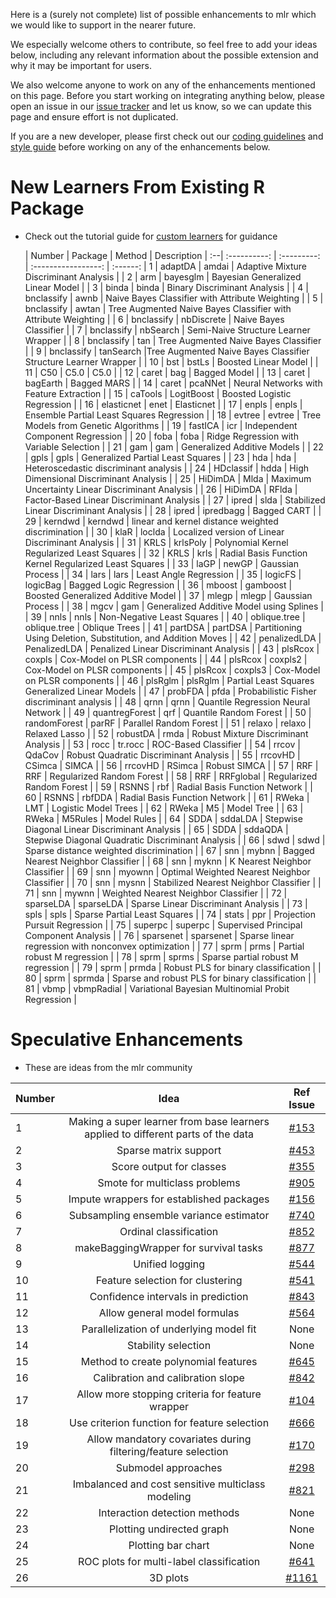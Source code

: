Here is a (surely not complete) list of possible enhancements to mlr which we would like to support in the nearer future. 

We especially welcome others to contribute, so feel free to add your ideas below, including any relevant information about the possible extension and why it may be important for users.  

We also welcome anyone to work on any of the enhancements mentioned on this page. Before you start working on integrating anything below, please open an issue in our [issue tracker](https://github.com/mlr-org/mlr/issues) and let us know, so we can update this page and ensure effort is not duplicated.    

If you are a new developer, please first check out our [coding guidelines](https://github.com/mlr-org/mlr/wiki/mlr-Coding-Guidelines) and [style guide](https://github.com/rdatsci/PackagesInfo/wiki/R-Style-Guide) before working on any of the enhancements below.

# New Learners From Existing R Package

- Check out the tutorial guide for [custom learners](http://mlr-org.github.io/mlr-tutorial/devel/html/create_learner/index.html) for guidance

   |      Number     |   Package     |                                     Method            | Description    |
:--|    :----------:  |   :---------:  |                                     :-----------------:          | :------:   |
1  |        adaptDA   |        amdai   |                         Adaptive Mixture Discriminant Analysis   |            |
2  |            arm   |     bayesglm   |                              Bayesian Generalized Linear Model   |            |
3  |          binda   |        binda   |                                   Binary Discriminant Analysis   |            |
4  |     bnclassify   |         awnb   |                Naive Bayes Classifier with Attribute Weighting   |            |
5  |     bnclassify   |        awtan   | Tree Augmented Naive Bayes Classifier with Attribute Weighting   |            |
6  |     bnclassify   |   nbDiscrete   |                                         Naive Bayes Classifier   |            |
7  |     bnclassify   |     nbSearch   |                           Semi-Naive Structure Learner Wrapper   |            |
8  |     bnclassify   |          tan   |                          Tree Augmented Naive Bayes Classifier   |            |
9  |     bnclassify   |    tanSearch   |Tree Augmented Naive Bayes Classifier Structure Learner Wrapper   |            |
10 |            bst   |        bstLs   |                                           Boosted Linear Model   |            |
11 |            C50   |         C5.0   |                                                           C5.0   |            |
12 |          caret   |          bag   |                                                   Bagged Model   |            |
13 |          caret   |     bagEarth   |                                                    Bagged MARS   |            |
14 |          caret   |      pcaNNet   |                        Neural Networks with Feature Extraction   |            |
15 |        caTools   |   LogitBoost   |                                    Boosted Logistic Regression   |            |
16 |     elasticnet   |         enet   |                                                     Elasticnet   |            |
17 |          enpls   |        enpls   |                      Ensemble Partial Least Squares Regression   |            |
18 |         evtree   |       evtree   |                            Tree Models from Genetic Algorithms   |            |
19 |        fastICA   |          icr   |                               Independent Component Regression   |            |
20 |           foba   |         foba   |                       Ridge Regression with Variable Selection   |            |
21 |            gam   |          gam   |                                    Generalized Additive Models   |            |
22 |           gpls   |         gpls   |                              Generalized Partial Least Squares   |            |
23 |            hda   |          hda   |                          Heteroscedastic discriminant analysis   |            |
24 |      HDclassif   |         hdda   |                         High Dimensional Discriminant Analysis   |            |
25 |        HiDimDA   |         Mlda   |               Maximum Uncertainty Linear Discriminant Analysis   |            |
26 |        HiDimDA   |        RFlda   |                      Factor-Based Linear Discriminant Analysis   |            |
27 |          ipred   |         slda   |                        Stabilized Linear Discriminant Analysis   |            |
28 |          ipred   |    ipredbagg   |                                                    Bagged CART   |            |
29 |        kerndwd   |      kerndwd   |             linear and kernel distance weighted discrimination   |            |
30 |           klaR   |       loclda   |              Localized version of Linear Discriminant Analysis   |            |
31 |           KRLS   |     krlsPoly   |                    Polynomial Kernel Regularized Least Squares   |            |
32 |           KRLS   |         krls   |         Radial Basis Function Kernel Regularized Least Squares   |            |
33 |           laGP   |        newGP   |                                               Gaussian Process   |            |
34 |           lars   |         lars   |                                         Least Angle Regression   |            |
35 |        logicFS   |     logicBag   |                                        Bagged Logic Regression   |            |
36 |         mboost   |     gamboost   |                             Boosted Generalized Additive Model   |            |
37 |          mlegp   |        mlegp   |                                               Gaussian Process   |            |
38 |           mgcv   |          gam   |                       Generalized Additive Model using Splines   |            |
39 |           nnls   |         nnls   |                                     Non-Negative Least Squares   |            |
40 |   oblique.tree   | oblique.tree   |                                                  Oblique Trees   |            |
41 |        partDSA   |      partDSA   |  Partitioning Using Deletion, Substitution, and Addition Moves   |            |
42 |   penalizedLDA   | PenalizedLDA   |                         Penalized Linear Discriminant Analysis   |            |
43 |        plsRcox   |       coxpls   |                                   Cox-Model on PLSR components   |            |
44 |        plsRcox   |      coxpls2   |                                   Cox-Model on PLSR components   |            |
45 |        plsRcox   |      coxpls3   |                                   Cox-Model on PLSR components   |            |
46 |        plsRglm   |      plsRglm   |                Partial Least Squares Generalized Linear Models   |            |
47 |        probFDA   |         pfda   |                    Probabilistic Fisher discriminant analysis    |            |
48 |           qrnn   |         qrnn   |                             Quantile Regression Neural Network   |            |
49 | quantregForest   |          qrf   |                                         Quantile Random Forest   |            |
50 |   randomForest   |        parRF   |                                         Parallel Random Forest   |            |
51 |         relaxo   |       relaxo   |                                                  Relaxed Lasso   |            |
52 |       robustDA   |         rmda   |                           Robust Mixture Discriminant Analysis   |            |
53 |           rocc   |      tr.rocc   |                                           ROC-Based Classifier   |            |
54 |          rrcov   |       QdaCov   |                         Robust Quadratic Discriminant Analysis   |            |
55 |        rrcovHD   |       CSimca   |                                                          SIMCA   |            |
56 |        rrcovHD   |       RSimca   |                                                   Robust SIMCA   |            |
57 |            RRF   |          RRF   |                                      Regularized Random Forest   |            |
58 |            RRF   |    RRFglobal   |                                      Regularized Random Forest   |            |
59 |          RSNNS   |          rbf   |                                  Radial Basis Function Network   |            |
60 |          RSNNS   |       rbfDDA   |                                  Radial Basis Function Network   |            |
61 |          RWeka   |          LMT   |                                           Logistic Model Trees   |            |
62 |          RWeka   |           M5   |                                                     Model Tree   |            |
63 |          RWeka   |      M5Rules   |                                                    Model Rules   |            |
64 |           SDDA   |      sddaLDA   |                 Stepwise Diagonal Linear Discriminant Analysis   |            |
65 |           SDDA   |      sddaQDA   |              Stepwise Diagonal Quadratic Discriminant Analysis   |            |
66 |           sdwd   |         sdwd   |                        Sparse distance weighted discrimination   |            |
67 |            snn   |        mybnn   |                             Bagged Nearest Neighbor Classifier   |            |
68 |            snn   |        myknn   |                                  K Nearest Neighbor Classifier   |            |
69 |            snn   |       myownn   |                   Optimal Weighted Nearest Neighbor Classifier   |            |
70 |            snn   |        mysnn   |                         Stabilized Nearest Neighbor Classifier   |            |
71 |            snn   |        mywnn   |                           Weighted Nearest Neighbor Classifier   |            |
72 |      sparseLDA   |    sparseLDA   |                            Sparse Linear Discriminant Analysis   |            |
73 |           spls   |         spls   |                                   Sparse Partial Least Squares   |            |
74 |          stats   |          ppr   |                                  Projection Pursuit Regression   |            |
75 |        superpc   |      superpc   |                        Supervised Principal Component Analysis   |            |
76 |      sparsenet   |    sparsenet   |           Sparse linear regression with nonconvex optimization   |            |
77 |           sprm   |         prms   |                                    Partial robust M regression   |            |
78 |           sprm   |        sprms   |                             Sparse partial robust M regression   |            |
79 |           sprm   |        prmda   |                           Robust PLS for binary classification   |            |
80 |           sprm   |       sprmda   |                Sparse and robust PLS for binary classification   |            |
81 |           vbmp   |   vbmpRadial   |             Variational Bayesian Multinomial Probit Regression   |            



# Speculative Enhancements

- These are ideas from the mlr community

 Number |      Idea     |   Ref Issue    |
:--|    :----------:  |:----------:
1 | Making a super learner from base learners applied to different parts of the data | [#153](https://github.com/mlr-org/mlr/issues/153)
2 | Sparse matrix support | [#453](https://github.com/mlr-org/mlr/issues/471)
3 | Score output for classes | [#355](https://github.com/mlr-org/mlr/issues/355)
4 | Smote for multiclass problems | [#905](https://github.com/mlr-org/mlr/issues/905)
5 | Impute wrappers for established packages | [#156](https://github.com/mlr-org/mlr/issues/156)
6 | Subsampling ensemble variance estimator | [#740](https://github.com/mlr-org/mlr/issues/740)
7 | Ordinal classification | [#852](https://github.com/mlr-org/mlr/issues/852)
8 | makeBaggingWrapper for survival tasks | [#877](https://github.com/mlr-org/mlr/issues/877)
9 | Unified logging | [#544](https://github.com/mlr-org/mlr/issues/544)
10 | Feature selection for clustering | [#541](https://github.com/mlr-org/mlr/issues/541)
11 | Confidence intervals in prediction | [#843](https://github.com/mlr-org/mlr/issues/843)
12 | Allow general model formulas | [#564](https://github.com/mlr-org/mlr/issues/564)
13 | Parallelization of underlying model fit | None
14 | Stability selection | None
15 | Method to create polynomial features | [#645](https://github.com/mlr-org/mlr/issues/645)
16 | Calibration and calibration slope | [#842](https://github.com/mlr-org/mlr/issues/842)
17 | Allow more stopping criteria for feature wrapper | [#104](https://github.com/mlr-org/mlr/issues/104)
18 | Use criterion function for feature selection | [#666](https://github.com/mlr-org/mlr/issues/666)
19 | Allow mandatory covariates during filtering/feature selection | [#170](https://github.com/mlr-org/mlr/issues/170)
20 | Submodel approaches | [#298](https://github.com/mlr-org/mlr/issues/298)
21 | Imbalanced and cost sensitive multiclass modeling | [#821](https://github.com/mlr-org/mlr/issues/821)
22 | Interaction detection methods | None
23 | Plotting undirected graph | None
24 | Plotting bar chart | None
25 | ROC plots for multi-label classification | [#641](https://github.com/mlr-org/mlr/pull/641)
26 | 3D plots | [#1161](https://github.com/mlr-org/mlr/pull/1161)